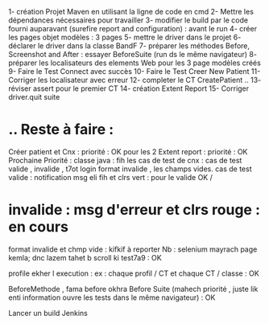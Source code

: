 1- création Projet Maven en utilisant la ligne de code en cmd
2- Mettre les dépendances nécessaires pour travailler 
3- modifier le build par le code fourni auparavant (surefire report and configuration) : avant le run
4- créer les pages objet modèles : 3 pages 
5- mettre le driver dans le projet
6- déclarer le driver dans la classe BandF
7- préparer les méthodes Before, Screenshot and After : essayer BeforeSuite (run ds le même navigateur)
8- préparer les localisateurs des elements Web pour les 3 page modèles créés
9- Faire le Test Connect avec succès
10- Faire le Test Creer New Patient
11- Corriger les localisateur avec erreur
12- completer le CT CreatePatient ..
13- réviser assert pour le premier CT
14- création Extent Report
15- Corriger driver.quit suite 

# .. Reste à faire : 

Créer patient et Cnx : priorité : OK pour les 2 
Extent report :  priorité : OK
 Prochaine Priorité : classe java : fih les cas de test de cnx : cas de test valide , invalide , t7ot login format invalide , les champs vides.
cas de test valide : notification msg eli fih et clrs vert : pour le valide OK /
# invalide : msg d'erreur et clrs rouge : en cours
format invalide et chmp vide : kifkif à reporter
Nb : selenium mayrach page kemla; dnc lazem tahet b scroll ki test7a9 : OK
 
profile ekher l execution : ex : chaque profil / CT et chaque CT / classe : OK

BeforeMethode , fama before okhra Before Suite (mahech priorité , juste lik enti information ouvre les tests dans le même navigateur) : OK

Lancer un build Jenkins
